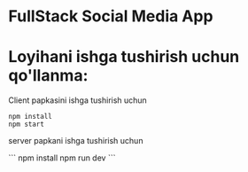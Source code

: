 # FullStack Social Media App

# Loyihani ishga tushirish uchun qo'llanma:
<p>Client papkasini ishga tushirish uchun</p>

```
npm install
npm start
```

<p>server papkani ishga tushirish uchun</p>
```
npm install
npm run dev
``` 
